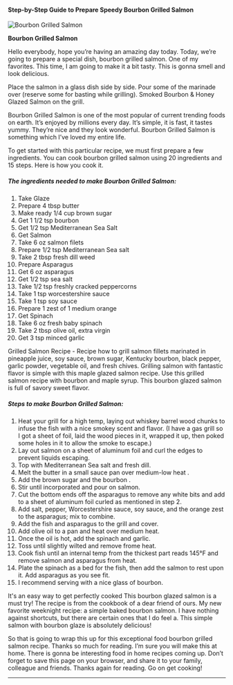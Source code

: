             

#### Step-by-Step Guide to Prepare Speedy Bourbon Grilled Salmon

![Bourbon Grilled Salmon](https://img-global.cpcdn.com/recipes/6267781317132288/751x532cq70/bourbon-grilled-salmon-recipe-main-photo.jpg)

**Bourbon Grilled Salmon**

Hello everybody, hope you’re having an amazing day today. Today, we’re going to prepare a special dish, bourbon grilled salmon. One of my favorites. This time, I am going to make it a bit tasty. This is gonna smell and look delicious.

Place the salmon in a glass dish side by side. Pour some of the marinade over (reserve some for basting while grilling). Smoked Bourbon & Honey Glazed Salmon on the grill.

Bourbon Grilled Salmon is one of the most popular of current trending foods on earth. It’s enjoyed by millions every day. It’s simple, it is fast, it tastes yummy. They’re nice and they look wonderful. Bourbon Grilled Salmon is something which I’ve loved my entire life.

To get started with this particular recipe, we must first prepare a few ingredients. You can cook bourbon grilled salmon using 20 ingredients and 15 steps. Here is how you cook it.

##### The ingredients needed to make Bourbon Grilled Salmon:

1.  Take Glaze
2.  Prepare 4 tbsp butter
3.  Make ready 1/4 cup brown sugar
4.  Get 1 1/2 tsp bourbon
5.  Get 1/2 tsp Mediterranean Sea Salt
6.  Get Salmon
7.  Take 6 oz salmon filets
8.  Prepare 1/2 tsp Mediterranean Sea salt
9.  Take 2 tbsp fresh dill weed
10.  Prepare Asparagus
11.  Get 6 oz asparagus
12.  Get 1/2 tsp sea salt
13.  Take 1/2 tsp freshly cracked peppercorns
14.  Take 1 tsp worcestershire sauce
15.  Take 1 tsp soy sauce
16.  Prepare 1 zest of 1 medium orange
17.  Get Spinach
18.  Take 6 oz fresh baby spinach
19.  Take 2 tbsp olive oil, extra virgin
20.  Get 3 tsp minced garlic

Grilled Salmon Recipe - Recipe how to grill salmon fillets marinated in pineapple juice, soy sauce, brown sugar, Kentucky bourbon, black pepper, garlic powder, vegetable oil, and fresh chives. Grilling salmon with fantastic flavor is simple with this maple glazed salmon recipe. Use this grilled salmon recipe with bourbon and maple syrup. This bourbon glazed salmon is full of savory sweet flavor.

##### Steps to make Bourbon Grilled Salmon:

1.  Heat your grill for a high temp, laying out whiskey barrel wood chunks to infuse the fish with a nice smokey scent and flavor. (I have a gas grill so I got a sheet of foil, laid the wood pieces in it, wrapped it up, then poked some holes in it to allow the smoke to escape.)
2.  Lay out salmon on a sheet of aluminum foil and curl the edges to prevent liquids escaping.
3.  Top with Mediterranean Sea salt and fresh dill.
4.  Melt the butter in a small sauce pan over medium-low heat .
5.  Add the brown sugar and the bourbon .
6.  Stir until incorporated and pour on salmon.
7.  Cut the bottom ends off the asparagus to remove any white bits and add to a sheet of aluminum foil curled as mentioned in step 2.
8.  Add salt, pepper, Worcestershire sauce, soy sauce, and the orange zest to the asparagus; mix to combine.
9.  Add the fish and asparagus to the grill and cover.
10.  Add olive oil to a pan and heat over medium heat.
11.  Once the oil is hot, add the spinach and garlic.
12.  Toss until slightly wilted and remove frome heat.
13.  Cook fish until an internal temp from the thickest part reads 145°F and remove salmon and asparagus from heat.
14.  Plate the spinach as a bed for the fish, then add the salmon to rest upon it. Add asparagus as you see fit.
15.  I recommend serving with a nice glass of bourbon.

It's an easy way to get perfectly cooked This bourbon glazed salmon is a must try! The recipe is from the cookbook of a dear friend of ours. My new favorite weeknight recipe: a simple baked bourbon salmon. I have nothing against shortcuts, but there are certain ones that I do feel a. This simple salmon with bourbon glaze is absolutely delicious!

So that is going to wrap this up for this exceptional food bourbon grilled salmon recipe. Thanks so much for reading. I’m sure you will make this at home. There is gonna be interesting food in home recipes coming up. Don’t forget to save this page on your browser, and share it to your family, colleague and friends. Thanks again for reading. Go on get cooking!

* * *